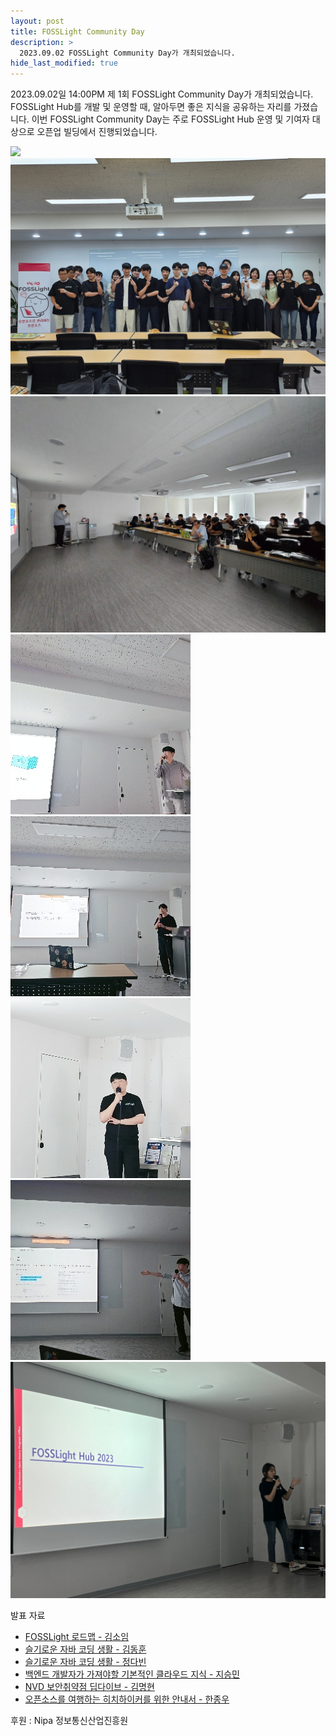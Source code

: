 ```yaml
---
layout: post
title: FOSSLight Community Day
description: >
  2023.09.02 FOSSLight Community Day가 개최되었습니다. 
hide_last_modified: true
---
```


2023.09.02일 14:00PM 제 1회 FOSSLight Community Day가 개최되었습니다. FOSSLight Hub를 개발 및 운영할 때, 알아두면 좋은 지식을 공유하는 자리를 가졌습니다. 이번 FOSSLight Community Day는 주로 FOSSLight Hub 운영 및 기여자 대상으로 오픈업 빌딩에서 진행되었습니다.
  
 ![](../../assets/img/news/230902/230902_fosslight_comm_day_3.jpg)
 ![](../../assets/img/news/230902/230902_fosslight_comm_day_1.jpg)
 ![](../../assets/img/news/230902/230902_fosslight_comm_day_4.jpg)
  ![](../../assets/img/news/230902/230902_fosslight_comm_day_5.jpg)
 ![](../../assets/img/news/230902/230902_fosslight_comm_day_6.jpg)
  ![](../../assets/img/news/230902/230902_fosslight_comm_day_7.jpg)
 ![](../../assets/img/news/230902/230902_fosslight_comm_day_8.jpg)
  ![](../../assets/img/news/230902/230902_fosslight_comm_day_9.jpg)


발표 자료 
- [FOSSLight 로드맵 - 김소임](../../assets/files/SoimKim.pptx)
- [슬기로운 자바 코딩 생활 - 김동훈](../../assets/files/DonghoonKim.pdf)
- [슬기로운 자바 코딩 생활 - 정다빈](../../assets/files/DabeenJeong.pptx)
- [백엔드 개발자가 가져야할 기본적인 클라우드 지식 - 지승민](../../assets/files/Gseungmin.pptx)
- [NVD 보안취약점 딥다이브 - 김명현](../../assets/files/MyunghyunNero.pptx)
- [오픈소스를 여행하는 히치하이커를 위한 안내서 - 한종우](../../assets/files/JongwooHan.pdf)
        

후원 : Nipa 정보통신산업진흥원